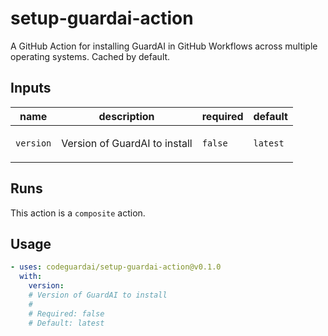 # setup-guardai-action

A GitHub Action for installing GuardAI in GitHub Workflows across multiple operating systems. Cached by default.

<!-- action-docs-inputs source="action.yml" -->

## Inputs

| name      | description                          | required | default  |
| --------- | ------------------------------------ | -------- | -------- |
| `version` | <p>Version of GuardAI to install</p> | `false`  | `latest` |

<!-- action-docs-inputs source="action.yml" -->

<!-- action-docs-outputs source="action.yml" -->

<!-- action-docs-outputs source="action.yml" -->

<!-- action-docs-runs action="action.yml" -->

## Runs

This action is a `composite` action.

<!-- action-docs-runs action="action.yml" -->

<!-- action-docs-usage action="action.yml" project="codeguardai/setup-guardai-action" version="v0.1.0" -->

## Usage

```yaml
- uses: codeguardai/setup-guardai-action@v0.1.0
  with:
    version:
    # Version of GuardAI to install
    #
    # Required: false
    # Default: latest
```

<!-- action-docs-usage action="action.yml" project="codeguardai/setup-guardai-action" version="v0.1.0" -->
